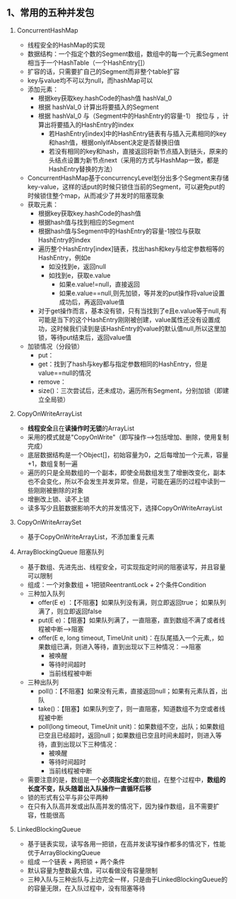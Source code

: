 ## 1、常用的五种并发包
1. ConcurrentHashMap
    - 线程安全的HashMap的实现
    - 数据结构：一个指定个数的Segment数组，数组中的每一个元素Segment相当于一个HashTable（一个HashEntry[]）
    - 扩容的话，只需要扩自己的Segment而非整个table扩容
    - key与value均不可以为null，而hashMap可以
    - 添加元素：
        - 根据key获取key.hashCode的hash值 hashVal_0
        - 根据 hashVal_0 计算出将要插入的Segment
        - 根据 hashVal_0 与（Segment中的HashEntry的容量-1） 按位与 ，计算出将要插入的HashEntry的index
            - 若HashEntry[index]中的HashEntry链表有与插入元素相同的key和hash值，根据onlyIfAbsent决定是否替换旧值
            - 若没有相同的key和hash，直接返回将新节点插入到链头，原来的头结点设置为新节点next（采用的方式与HashMap一致，都是HashEntry替换的方法）
    - ConcurrentHashMap基于concurrencyLevel划分出多个Segment来存储key-value，这样的话put的时候只锁住当前的Segment，可以避免put的时候锁住整个map，从而减少了并发时的阻塞现象
    - 获取元素：
        - 根据key获取key.hashCode的hash值
        - 根据hash值与找到相应的Segment
        - 根据hash值与Segment中的HashEntry的容量-1按位与获取HashEntry的index
        - 遍历整个HashEntry[index]链表，找出hash和key与给定参数相等的HashEntry，例如e
            - 如没找到e，返回null
            - 如找到e，获取e.value
                - 如果e.value!=null，直接返回
                - 如果e.value==null,则先加锁，等并发的put操作将value设置成功后，再返回value值
        - 对于get操作而言，基本没有锁，只有当找到了e且e.value等于null,有可能是当下的这个HashEntry刚刚被创建，value属性还没有设置成功，这时候我们读到是该HashEntry的value的默认值null,所以这里加锁，等待put结束后，返回value值
    - 加锁情况（分段锁）
        - put：
        - get：找到了hash与key都与指定参数相同的HashEntry，但是value==null的情况
        - remove：
        - size()：三次尝试后，还未成功，遍历所有Segment，分别加锁（即建立全局锁）
2. CopyOnWriteArrayList
    - **线程安全**且在**读操作时无锁**的ArrayList
    - 采用的模式就是"CopyOnWrite"（即写操作-->包括增加、删除，使用复制完成）
    - 底层数据结构是一个Object[]，初始容量为0，之后每增加一个元素，容量+1，数组复制一遍
    - 遍历的只是全局数组的一个副本，即使全局数组发生了增删改变化，副本也不会变化，所以不会发生并发异常。但是，可能在遍历的过程中读到一些刚刚被删除的对象
    - 增删改上锁、读不上锁
    - 读多写少且脏数据影响不大的并发情况下，选择CopyOnWriteArrayList

3. CopyOnWriteArraySet
    - 基于CopyOnWriteArrayList，不添加重复元素

4. ArrayBlockingQueue 阻塞队列
    - 基于数组、先进先出、线程安全，可实现指定时间的阻塞读写，并且容量可以限制
    - 组成：一个对象数组 + 1把锁ReentrantLock + 2个条件Condition
    - 三种加入队列
        - offer(E e) ：【不阻塞】如果队列没有满，则立即返回true； 如果队列满了，则立即返回false 
        - put(E e)：【阻塞】如果队列满了，一直阻塞，直到数组不满了或者线程被中断-->阻塞
        - offer(E e, long timeout, TimeUnit unit)：在队尾插入一个元素,，如果数组已满，则进入等待，直到出现以下三种情况：-->阻塞
            - 被唤醒
            - 等待时间超时
            - 当前线程被中断
    - 三种出队列
        - poll()：【不阻塞】如果没有元素，直接返回null；如果有元素队首，出队
        - take()：【阻塞】如果队列空了，则一直阻塞，知道数组不为空或者线程被中断
        - poll(long timeout, TimeUnit unit)：如果数组不空，出队；如果数组已空且已经超时，返回null；如果数组已空且时间未超时，则进入等待，直到出现以下三种情况：
            - 被唤醒
            - 等待时间超时
            - 当前线程被中断
    - 需要注意的是，数组是一个**必须指定长度**的数组，在整个过程中，**数组的长度不变，队头随着出入队操作一直循环后移**
    - 锁的形式有公平与非公平两种
    - 在只有入队高并发或出队高并发的情况下，因为操作数组，且不需要扩容，性能很高
5. LinkedBlockingQueue
    - 基于链表实现，读写各用一把锁，在高并发读写操作都多的情况下，性能优于ArrayBlockingQueue
    - 组成 一个链表 + 两把锁 + 两个条件
    - 默认容量为整数最大值，可以看做没有容量限制
    - 三种入队与三种出队与上边完全一样，只是由于LinkedBlockingQueue的的容量无限，在入队过程中，没有阻塞等待

